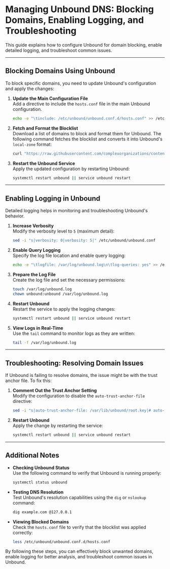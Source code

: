 # Managing Unbound DNS: Blocking Domains, Enabling Logging, and Troubleshooting

This guide explains how to configure Unbound for domain blocking, enable detailed logging, and troubleshoot common issues.

---

## **Blocking Domains Using Unbound**

To block specific domains, you need to update Unbound's configuration and apply the changes:

1. **Update the Main Configuration File**  
   Add a directive to include the `hosts.conf` file in the main Unbound configuration.

   ```bash
   echo -e "\tinclude: /etc/unbound/unbound.conf.d/hosts.conf" >> /etc/unbound/unbound.conf
   ```

2. **Fetch and Format the Blocklist**  
   Download a list of domains to block and format them for Unbound. The following command fetches the blocklist and converts it into Unbound's `local-zone` format:

   ```bash
   curl "https://raw.githubusercontent.com/complexorganizations/content-blocker/main/assets/hosts" | awk '{print "local-zone: \""$1"\" always_refuse"}' > /etc/unbound/unbound.conf.d/hosts.conf
   ```

3. **Restart the Unbound Service**  
   Apply the updated configuration by restarting Unbound:

   ```bash
   systemctl restart unbound || service unbound restart
   ```

---

## **Enabling Logging in Unbound**

Detailed logging helps in monitoring and troubleshooting Unbound's behavior.

1. **Increase Verbosity**  
   Modify the verbosity level to `5` (maximum detail):

   ```bash
   sed -i "s|verbosity: 0|verbosity: 5|" /etc/unbound/unbound.conf
   ```

2. **Enable Query Logging**  
   Specify the log file location and enable query logging:

   ```bash
   echo -e "\tlogfile: /var/log/unbound.log\n\tlog-queries: yes" >> /etc/unbound/unbound.conf
   ```

3. **Prepare the Log File**  
   Create the log file and set the necessary permissions:

   ```bash
   touch /var/log/unbound.log
   chown unbound:unbound /var/log/unbound.log
   ```

4. **Restart Unbound**  
   Restart the service to apply the logging changes:

   ```bash
   systemctl restart unbound || service unbound restart
   ```

5. **View Logs in Real-Time**  
   Use the `tail` command to monitor logs as they are written:

   ```bash
   tail -f /var/log/unbound.log
   ```

---

## **Troubleshooting: Resolving Domain Issues**

If Unbound is failing to resolve domains, the issue might be with the trust anchor file. To fix this:

1. **Comment Out the Trust Anchor Setting**  
   Modify the configuration to disable the `auto-trust-anchor-file` directive:

   ```bash
   sed -i "s|auto-trust-anchor-file: /var/lib/unbound/root.key|# auto-trust-anchor-file: /var/lib/unbound/root.key|" /etc/unbound/unbound.conf
   ```

2. **Restart Unbound**  
   Apply the change by restarting the service:

   ```bash
   systemctl restart unbound || service unbound restart
   ```

---

## **Additional Notes**

- **Checking Unbound Status**  
  Use the following command to verify that Unbound is running properly:

  ```bash
  systemctl status unbound
  ```

- **Testing DNS Resolution**  
  Test Unbound's resolution capabilities using the `dig` or `nslookup` command:

  ```bash
  dig example.com @127.0.0.1
  ```

- **Viewing Blocked Domains**  
  Check the `hosts.conf` file to verify that the blocklist was applied correctly:

  ```bash
  less /etc/unbound/unbound.conf.d/hosts.conf
  ```

By following these steps, you can effectively block unwanted domains, enable logging for better analysis, and troubleshoot common issues in Unbound.
